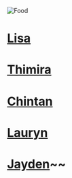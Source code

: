 ![Food](https://res.cloudinary.com/sanitarium/image/fetch/q_auto/https://www.sanitarium.com.au/getmedia%2Fae51f174-984f-4a70-ad3d-3f6b517b6da1%2Ffruits-vegetables-healthy-fats.jpg%3Fwidth%3D1180%26height%3D524%26ext%3D.jpg)
# [Lisa](https://www.kccafeandtakeaway.co.nz/menu)
# [Thimira](https://aroy.co.nz/Eatery/images/AroyEateryMenuMay2021.pdf?x86159)
# [Chintan](https://mockingbirdwelly.co.nz/menu/)
# [Lauryn](https://kfc.co.nz/menu)
# [Jayden](https://www.nandos.co.nz/menu)~~ 

